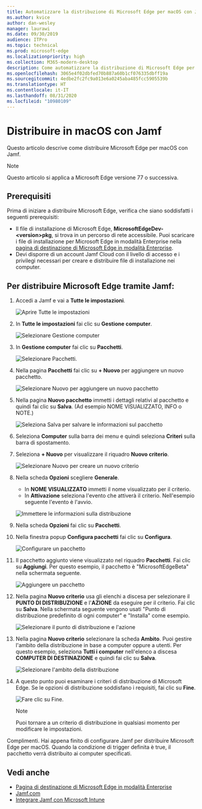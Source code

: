 ```yaml
---
title: Automatizzare la distribuzione di Microsoft Edge per macOS con Jamf
ms.author: kvice
author: dan-wesley
manager: laurawi
ms.date: 09/30/2019
audience: ITPro
ms.topic: technical
ms.prod: microsoft-edge
ms.localizationpriority: high
ms.collection: M365-modern-desktop
description: Come automatizzare la distribuzione di Microsoft Edge per macOS con Jamf.
ms.openlocfilehash: 3065e4f02dbfed70b887a60b1cf076335dbff19a
ms.sourcegitcommit: 4edbe2fc2fc9a013e6a0245aba485fcc5905539b
ms.translationtype: HT
ms.contentlocale: it-IT
ms.lasthandoff: 08/31/2020
ms.locfileid: "10980109"
---
```

# Distribuire in macOS con Jamf

Questo articolo descrive come distribuire Microsoft Edge per macOS con Jamf.

> [!NOTE]
> Questo articolo si applica a Microsoft Edge versione 77 o successiva.

## Prerequisiti

Prima di iniziare a distribuire Microsoft Edge, verifica che siano soddisfatti i seguenti prerequisiti:

- Il file di installazione di Microsoft Edge, **MicrosoftEdgeDev-\<version\>pkg**, si trova in un percorso di rete accessibile. Puoi scaricare i file di installazione per Microsoft Edge in modalità Enterprise nella [pagina di destinazione di Microsoft Edge in modalità Enterprise](https://aka.ms/EdgeEnterprise).
- Devi disporre di un account Jamf Cloud con il livello di accesso e i privilegi necessari per creare e distribuire file di installazione nei computer.

## Per distribuire Microsoft Edge tramite Jamf:

1. Accedi a Jamf e vai a **Tutte le impostazioni**.

    ![Aprire Tutte le impostazioni](./media/mac-deploy/jamf-dash-main-open-settings.png)

2. In **Tutte le impostazioni** fai clic su **Gestione computer**.

    ![Selezionare Gestione computer](./media/mac-deploy/jamf-all-settings-computer-mgmt.png)

3. In **Gestione computer** fai clic su **Pacchetti**.

    ![Selezionare Pacchetti.](./media/mac-deploy/jamf-all-settings-computer-mgmt-pkgs.png)

4. Nella pagina **Pacchetti** fai clic su **+ Nuovo** per aggiungere un nuovo pacchetto.

    ![Selezionare Nuovo per aggiungere un nuovo pacchetto](./media/mac-deploy/jamf-all-settings-computer-mgmt-new-pkg.png)

5. Nella pagina **Nuovo pacchetto** immetti i dettagli relativi al pacchetto e quindi fai clic su **Salva**. (Ad esempio NOME VISUALIZZATO, INFO o NOTE.)

    ![Seleziona Salva per salvare le informazioni sul pacchetto](./media/mac-deploy/jamf-all-settings-computer-mgmt-save-pkg-info.png)

6. Seleziona **Computer** sulla barra dei menu e quindi seleziona **Criteri** sulla barra di spostamento.

7. Seleziona **+ Nuovo** per visualizzare il riquadro **Nuovo criterio**.

    ![Selezionare Nuovo per creare un nuovo criterio](./media/mac-deploy/jamf-all-settings-computer-new-policy.png)

8. Nella scheda **Opzioni** scegliere **Generale**.

    - In **NOME VISUALIZZATO** immetti il nome visualizzato per il criterio.
    - In **Attivazione** seleziona l'evento che attiverà il criterio. Nell'esempio seguente l'evento è l'avvio.

    ![Immettere le informazioni sulla distribuzione](./media/mac-deploy/jamf-all-settings-computer-cfg-policy.png)

9. Nella scheda **Opzioni** fai clic su **Pacchetti**.

10. Nella finestra popup **Configura pacchetti** fai clic su **Configura**.

    ![Configurare un pacchetto](./media/mac-deploy/jamf-all-settings-computer-policy-pkg-configure.png)

11. Il pacchetto aggiunto viene visualizzato nel riquadro **Pacchetti**. Fai clic su **Aggiungi**. Per questo esempio, il pacchetto è "MicrosoftEdgeBeta" nella schermata seguente.

    ![Aggiungere un pacchetto](./media/mac-deploy/jamf-all-settings-computer-policy-pkg-add-beta.png)

12. Nella pagina **Nuovo criterio** usa gli elenchi a discesa per selezionare il **PUNTO DI DISTRIBUZIONE** e l'**AZIONE** da eseguire per il criterio. Fai clic su **Salva**. Nella schermata seguente vengono usati "Punto di distribuzione predefinito di ogni computer" e "Installa" come esempio.

    ![Selezionare il punto di distribuzione e l'azione](./media/mac-deploy/jamf-all-settings-computer-mgmt-pkg-cfg-distro.png)

13. Nella pagina **Nuovo criterio** selezionare la scheda **Ambito**. Puoi gestire l'ambito della distribuzione in base a computer oppure a utenti. Per questo esempio, seleziona **Tutti i computer** nell'elenco a discesa **COMPUTER DI DESTINAZIONE** e quindi fai clic su **Salva**.

    ![Selezionare l'ambito della distribuzione](./media/mac-deploy/jamf-all-settings-computer-mgmt-add-target.png)

14. A questo punto puoi esaminare i criteri di distribuzione di Microsoft Edge. Se le opzioni di distribuzione soddisfano i requisiti, fai clic su **Fine**.

    ![Fare clic su Fine.](./media/mac-deploy/jamf-all-settings-computer-mgmt-finish-add-deployment.png)

    > [!NOTE]
    > Puoi tornare a un criterio di distribuzione in qualsiasi momento per modificare le impostazioni.

Complimenti. Hai appena finito di configurare Jamf per distribuire Microsoft Edge per macOS. Quando la condizione di trigger definita è true, il pacchetto verrà distribuito ai computer specificati.

## Vedi anche

- [Pagina di destinazione di Microsoft Edge in modalità Enterprise](https://aka.ms/EdgeEnterprise)
- [Jamf.com](https://www.jamf.com/)
- [Integrare Jamf con Microsoft Intune](https://docs.microsoft.com/intune/conditional-access-integrate-jamf)
